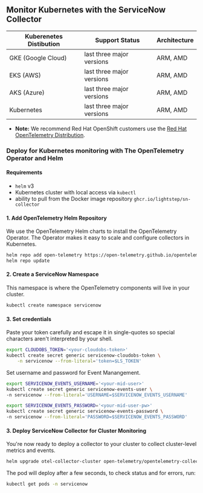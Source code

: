 ## Monitor Kubernetes with the ServiceNow Collector

| Kuberenetes Distibution                        | Support Status            | Architecture |
| ---------------------------------------------- | ------------------------- | ------------ |
| GKE (Google Cloud)                             | last three major versions | ARM, AMD     |
| EKS (AWS)                                      | last three major versions | ARM, AMD     |
| AKS (Azure)                                    | last three major versions | ARM, AMD     |
| Kubernetes                                     | last three major versions | ARM, AMD     |

* **Note:** We recommend Red Hat OpenShift customers use the [Red Hat OpenTelemetry Distribution](https://docs.openshift.com/container-platform/4.12/otel/otel-using.html).

### Deploy for Kubernetes monitoring with The OpenTelemetry Operator and Helm

#### Requirements

* `helm` v3
* Kubernetes cluster with local access via `kubectl`
* ability to pull from the Docker image repository `ghcr.io/lightstep/sn-collector`

#### 1. Add OpenTelemetry Helm Repository

We use the OpenTelemetry Helm charts to install the OpenTelemetry Operator. The Operator makes it easy to scale and configure collectors in Kubernetes.

```sh
helm repo add open-telemetry https://open-telemetry.github.io/opentelemetry-helm-charts
helm repo update
```

#### 2. Create a ServiceNow Namespace

This namespace is where the OpenTelemetry components will live in your cluster.

```sh
kubectl create namespace servicenow
```

#### 3. Set credentials

Paste your token carefully and escape it in single-quotes so special characters aren't interpreted by your shell.

```sh
export CLOUDOBS_TOKEN='<your-cloudobs-token>'
kubectl create secret generic servicenow-cloudobs-token \
    -n servicenow --from-literal='token=$LS_TOKEN'
```

Set username and password for Event Manangement.

```sh
export SERVICENOW_EVENTS_USERNAME='<your-mid-user>'
kubectl create secret generic servicenow-events-user \
-n servicenow --from-literal='USERNAME=$SERVICENOW_EVENTS_USERNAME'

export SERVICENOW_EVENTS_PASSWORD='<your-mid-user-pw>'
kubectl create secret generic servicenow-events-password \
-n servicenow --from-literal='PASSWORD=$SERVICENOW_EVENTS_PASSWORD'
```

#### 3. Deploy ServiceNow Collector for Cluster Monitoring

You're now ready to deploy a collector to your cluster to collect cluster-level metrics and events.

```sh
helm upgrade otel-collector-cluster open-telemetry/opentelemetry-collector --install --namespace servicenow --values https://raw.githubusercontent.com/lightstep/sn-collector/main/collector/config-k8s/values-cluster.yaml
```

The pod will deploy after a few seconds, to check status and for errors, run:

```sh
kubectl get pods -n servicenow
```
